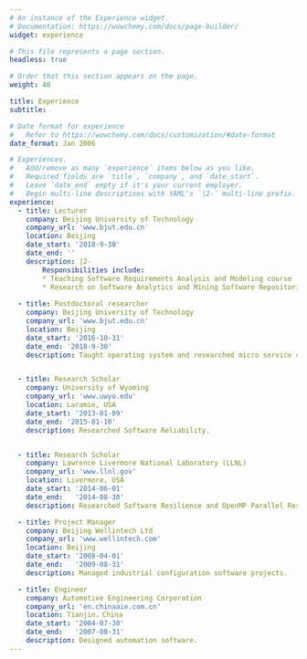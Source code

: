 ```yaml
---
# An instance of the Experience widget.
# Documentation: https://wowchemy.com/docs/page-builder/
widget: experience

# This file represents a page section.
headless: true

# Order that this section appears on the page.
weight: 40

title: Experience
subtitle:

# Date format for experience
#   Refer to https://wowchemy.com/docs/customization/#date-format
date_format: Jan 2006

# Experiences.
#   Add/remove as many `experience` items below as you like.
#   Required fields are `title`, `company`, and `date_start`.
#   Leave `date_end` empty if it's your current employer.
#   Begin multi-line descriptions with YAML's `|2-` multi-line prefix.
experience:
  - title: Lecturer
    company: Beijing University of Technology
    company_url: 'www.bjut.edu.cn'
    location: Beijing
    date_start: '2018-9-30'
    date_end: ''
    description: |2-
        Responsibilities include:        
        * Teaching Software Requirements Analysis and Modeling course 
        * Research on Software Analytics and Mining Software Repositories (MSR) 
        
  - title: Postdoctoral researcher 
    company: Beijing University of Technology 
    company_url: 'www.bjut.edu.cn'
    location: Beijing
    date_start: '2016-10-31'
    date_end: '2018-9-30'
    description: Taught operating system and researched micro service computing.


  - title: Research Scholar 
    company: University of Wyoming 
    company_url: 'www.uwyo.edu'
    location: Laramie, USA
    date_start: '2013-01-09'
    date_end: '2015-01-10'
    description: Researched Software Reliability.


  - title: Research Scholar 
    company: Lawrence Livermore National Laboratory (LLNL)
    company_url: 'www.llnl.gov'
    location: Livermore, USA
    date_start: '2014-06-01'
    date_end:   '2014-08-30'
    description: Researched Software Resilience and OpenMP Parallel Resilience.

  - title: Project Manager 
    company: Beijing Wellintech Ltd
    company_url: 'www.wellintech.com'
    location: Beijing
    date_start: '2008-04-01'
    date_end:   '2009-08-31'
    description: Managed industrial configuration software projects. 

  - title: Engineer 
    company: Automotive Engineering Corporation
    company_url: 'en.chinaaie.com.cn'
    location: Tianjin，China
    date_start: '2004-07-30'
    date_end:   '2007-08-31'
    description: Designed automation software.
---
```

